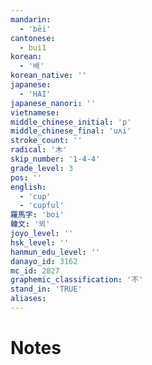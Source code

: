 ```yaml
---
mandarin:
  - 'bēi'
cantonese:
  - bui1
korean:
  - '배'
korean_native: ''
japanese:
  - 'HAI'
japanese_nanori: ''
vietnamese:
middle_chinese_initial: 'p'
middle_chinese_final: 'uʌi'
stroke_count: ''
radical: '木'
skip_number: '1-4-4'
grade_level: 3
pos: ''
english:
  - 'cup'
  - 'cupful'
羅馬字: 'boi'
韓文: '뵈'
joyo_level: ''
hsk_level: ''
hanmun_edu_level: ''
danayo_id: 3162
mc_id: 2827
graphemic_classification: '不'
stand_in: 'TRUE'
aliases:
---
```


# Notes
